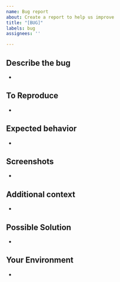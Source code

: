 ```yaml
---
name: Bug report
about: Create a report to help us improve
title: "[BUG]"
labels: bug
assignees: ''

---
```


## Describe the bug
- 

## To Reproduce 
- 

## Expected behavior
- 

## Screenshots
- 

## Additional context 
- 

## Possible Solution
- 

## Your Environment 
-

